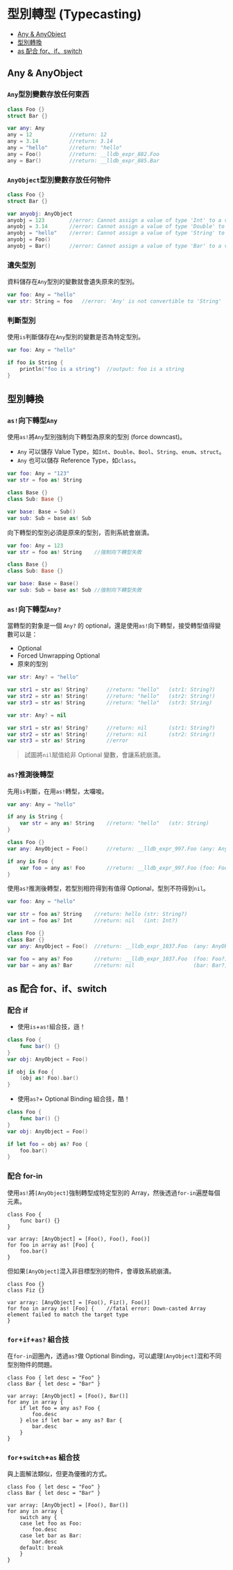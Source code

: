 # 型別轉型 (Typecasting)

- [Any & AnyObject](#Any_AnyObject)
- [型別轉換](#Typecasting)
- [as 配合 for、if、switch](#as_for_if_switch")

<a name="Any_AnyObject"></a>
## Any & AnyObject

### `Any`型別變數存放任何東西

```swift
class Foo {}
struct Bar {}

var any: Any
any = 12            //return: 12
any = 3.14          //return: 3.14
any = "hello"       //return: "hello"
any = Foo()         //return: __lldb_expr_882.Foo
any = Bar()         //return: __lldb_expr_885.Bar
```

### `AnyObject`型別變數存放任何**物件**

```swift
class Foo {}
struct Bar {}

var anyobj: AnyObject
anyobj = 123        //error: Cannot assign a value of type 'Int' to a value of type 'AnyObject'
anyobj = 3.14       //error: Cannot assign a value of type 'Double' to a value of type 'AnyObject'
anyobj = "hello"    //error: Cannot assign a value of type 'String' to a value of type 'AnyObject'
anyobj = Foo()
anyobj = Bar()      //error: Cannot assign a value of type 'Bar' to a value ot type 'AnyObject'
```

### 遺失型別

資料儲存在`Any`型別的變數就會遺失原來的型別。

```swift
var foo: Any = "hello"
var str: String = foo   //error: 'Any' is not convertible to 'String'
```

### 判斷型別

使用`is`判斷儲存在`Any`型別的變數是否為特定型別。

```swift
var foo: Any = "hello"

if foo is String {
    println("foo is a string")  //output: foo is a string
}
```

<a name="Typecasting"></a>
## 型別轉換

### `as!`向下轉型`Any`

使用`as!`將`Any`型別強制向下轉型為原來的型別 (force downcast)。

- `Any` 可以儲存 Value Type，如`Int`、`Double`、`Bool`、`String`、`enum`、`struct`。
- `Any` 也可以儲存 Reference Type，如`class`。

```swift
var foo: Any = "123"
var str = foo as! String
```

```swift
class Base {}
class Sub: Base {}

var base: Base = Sub()
var sub: Sub = base as! Sub
```

向下轉型的型別必須是原來的型別，否則系統會崩潰。

```swift
var foo: Any = 123
var str = foo as! String    //強制向下轉型失敗
```

```swift
class Base {}
class Sub: Base {}

var base: Base = Base()
var sub: Sub = base as! Sub //強制向下轉型失敗
```

### `as!`向下轉型`Any?`

當轉型的對象是一個 `Any?` 的 optional，還是使用`as!`向下轉型，接受轉型值得變數可以是：

- Optional
- Forced Unwrapping Optional
- 原來的型別

```swift
var str: Any? = "hello"

var str1 = str as! String?      //return: "hello"   (str1: String?)
var str2 = str as! String!      //return: "hello"   (str2: String!)
var str3 = str as! String       //return: "hello"   (str3: String)
```

```swift
var str: Any? = nil

var str1 = str as! String?      //return: nil       (str1: String?)
var str2 = str as! String!      //return: nil       (str2: String!)
var str3 = str as! String       //error
```

> 試圖將`nil`賦值給非 Optional 變數，會讓系統崩潰。

### `as?`推測後轉型

先用`is`判斷，在用`as!`轉型，太囉唆。

```swift
var any: Any = "hello"

if any is String {
    var str = any as! String    //return: "hello"   (str: String)
}
```

```swift
class Foo {}
var any: AnyObject = Foo()      //return: __lldb_expr_997.Foo (any: AnyObject)

if any is Foo {
    var foo = any as! Foo       //return: __lldb_expr_997.Foo (foo: Foo)
}
```

使用`as?`推測後轉型，若型別相符得到有值得 Optional，型別不符得到`nil`。

```swift
var foo: Any = "hello"

var str = foo as? String    //return: hello (str: String?)
var int = foo as? Int       //return: nil   (int: Int?)
```

```swift
class Foo {}
class Bar {}
var any: AnyObject = Foo()  //return: __lldb_expr_1037.Foo  (any: AnyObject)

var foo = any as? Foo       //return: __lldb_expr_1037.Foo  (foo: Foo?)
var bar = any as? Bar       //return: nil                   (bar: Bar?)
```

<a name="as_for_if_switch"></a>
## as 配合 for、if、switch

### 配合 if

- 使用`is`+`as!`組合技，遜！

```swift
class Foo {
    func bar() {}
}
var obj: AnyObject = Foo()

if obj is Foo {
    (obj as! Foo).bar()
}
```

- 使用`as?`+ Optional Binding 組合技，酷！

```swift
class Foo {
    func bar() {}
}
var obj: AnyObject = Foo()

if let foo = obj as? Foo {
    foo.bar()
}
```

### 配合 for-in

使用`as!`將`[AnyObject]`強制轉型成特定型別的 Array，然後透過`for-in`遍歷每個元素。

```switch
class Foo {
    func bar() {}
}

var array: [AnyObject] = [Foo(), Foo(), Foo()]
for foo in array as! [Foo] {
    foo.bar()
}
```

但如果`[AnyObject]`混入非目標型別的物件，會導致系統崩潰。

```
class Foo {}
class Fiz {}

var array: [AnyObject] = [Foo(), Fiz(), Foo()]
for foo in array as! [Foo] {    //fatal error: Down-casted Array element failed to match the target type
}
```

### `for`+`if`+`as?` 組合技

在`for-in`迴圈內，透過`as?`做 Optional Binding，可以處理`[AnyObject]`混和不同型別物件的問題。

```switch
class Foo { let desc = "Foo" }
class Bar { let desc = "Bar" }

var array: [AnyObject] = [Foo(), Bar()]
for any in array {
    if let foo = any as? Foo {
        foo.desc
    } else if let bar = any as? Bar {
        bar.desc
    }
}
```

### `for`+`switch`+`as` 組合技

與上面解法類似，但更為優雅的方式。

```switch
class Foo { let desc = "Foo" }
class Bar { let desc = "Bar" }

var array: [AnyObject] = [Foo(), Bar()]
for any in array {
    switch any {
    case let foo as Foo:
        foo.desc
    case let bar as Bar:
        bar.desc
    default: break
    }
}
```